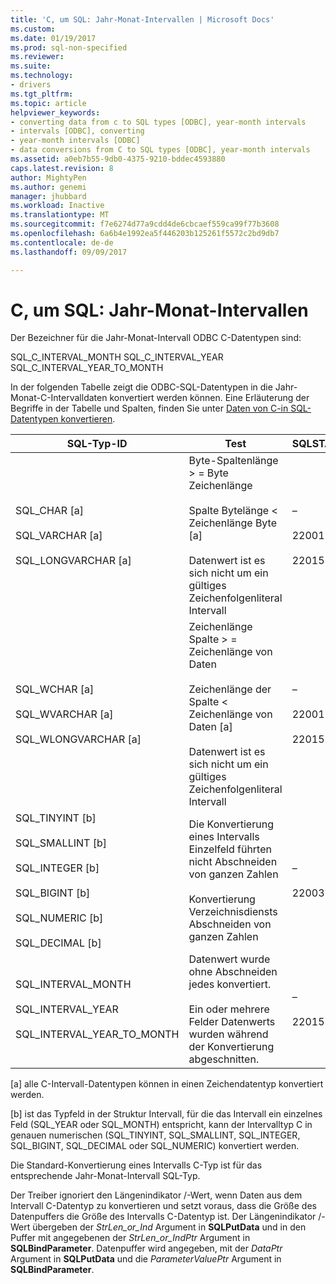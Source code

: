 ```yaml
---
title: 'C, um SQL: Jahr-Monat-Intervallen | Microsoft Docs'
ms.custom: 
ms.date: 01/19/2017
ms.prod: sql-non-specified
ms.reviewer: 
ms.suite: 
ms.technology:
- drivers
ms.tgt_pltfrm: 
ms.topic: article
helpviewer_keywords:
- converting data from c to SQL types [ODBC], year-month intervals
- intervals [ODBC], converting
- year-month intervals [ODBC]
- data conversions from C to SQL types [ODBC], year-month intervals
ms.assetid: a0eb7b55-9db0-4375-9210-bddec4593880
caps.latest.revision: 8
author: MightyPen
ms.author: genemi
manager: jhubbard
ms.workload: Inactive
ms.translationtype: MT
ms.sourcegitcommit: f7e6274d77a9cdd4de6cbcaef559ca99f77b3608
ms.openlocfilehash: 6a6b4e1992ea5f446203b125261f5572c2bd9db7
ms.contentlocale: de-de
ms.lasthandoff: 09/09/2017

---
```

# <a name="c-to-sql-year-month-intervals"></a>C, um SQL: Jahr-Monat-Intervallen
Der Bezeichner für die Jahr-Monat-Intervall ODBC C-Datentypen sind:  
  
 SQL_C_INTERVAL_MONTH SQL_C_INTERVAL_YEAR SQL_C_INTERVAL_YEAR_TO_MONTH  
  
 In der folgenden Tabelle zeigt die ODBC-SQL-Datentypen in die Jahr-Monat-C-Intervalldaten konvertiert werden können. Eine Erläuterung der Begriffe in der Tabelle und Spalten, finden Sie unter [Daten von C-in SQL-Datentypen konvertieren](../../../odbc/reference/appendixes/converting-data-from-c-to-sql-data-types.md).  
  
|SQL-Typ-ID|Test|SQLSTATE|  
|-------------------------|----------|--------------|  
|SQL_CHAR [a]<br /><br /> SQL_VARCHAR [a]<br /><br /> SQL_LONGVARCHAR [a]|Byte-Spaltenlänge > = Byte Zeichenlänge<br /><br /> Spalte Bytelänge < Zeichenlänge Byte [a]<br /><br /> Datenwert ist es sich nicht um ein gültiges Zeichenfolgenliteral Intervall|–<br /><br /> 22001<br /><br /> 22015|  
|SQL_WCHAR [a]<br /><br /> SQL_WVARCHAR [a]<br /><br /> SQL_WLONGVARCHAR [a]|Zeichenlänge Spalte > = Zeichenlänge von Daten<br /><br /> Zeichenlänge der Spalte < Zeichenlänge von Daten [a]<br /><br /> Datenwert ist es sich nicht um ein gültiges Zeichenfolgenliteral Intervall|–<br /><br /> 22001<br /><br /> 22015|  
|SQL_TINYINT [b]<br /><br /> SQL_SMALLINT [b]<br /><br /> SQL_INTEGER [b]<br /><br /> SQL_BIGINT [b]<br /><br /> SQL_NUMERIC [b]<br /><br /> SQL_DECIMAL [b]|Die Konvertierung eines Intervalls Einzelfeld führten nicht Abschneiden von ganzen Zahlen<br /><br /> Konvertierung Verzeichnisdiensts Abschneiden von ganzen Zahlen|–<br /><br /> 22003|  
|SQL_INTERVAL_MONTH<br /><br /> SQL_INTERVAL_YEAR<br /><br /> SQL_INTERVAL_YEAR_TO_MONTH|Datenwert wurde ohne Abschneiden jedes konvertiert.<br /><br /> Ein oder mehrere Felder Datenwerts wurden während der Konvertierung abgeschnitten.|–<br /><br /> 22015|  
  
 [a] alle C-Intervall-Datentypen können in einen Zeichendatentyp konvertiert werden.  
  
 [b] ist das Typfeld in der Struktur Intervall, für die das Intervall ein einzelnes Feld (SQL_YEAR oder SQL_MONTH) entspricht, kann der Intervalltyp C in genauen numerischen (SQL_TINYINT, SQL_SMALLINT, SQL_INTEGER, SQL_BIGINT, SQL_DECIMAL oder SQL_NUMERIC) konvertiert werden.  
  
 Die Standard-Konvertierung eines Intervalls C-Typ ist für das entsprechende Jahr-Monat-Intervall SQL-Typ.  
  
 Der Treiber ignoriert den Längenindikator /-Wert, wenn Daten aus dem Intervall C-Datentyp zu konvertieren und setzt voraus, dass die Größe des Datenpuffers die Größe des Intervalls C-Datentyp ist. Der Längenindikator /-Wert übergeben der *StrLen_or_Ind* Argument in **SQLPutData** und in den Puffer mit angegebenen der *StrLen_or_IndPtr* Argument in **SQLBindParameter**. Datenpuffer wird angegeben, mit der *DataPtr* Argument in **SQLPutData** und die *ParameterValuePtr* Argument in **SQLBindParameter**.

